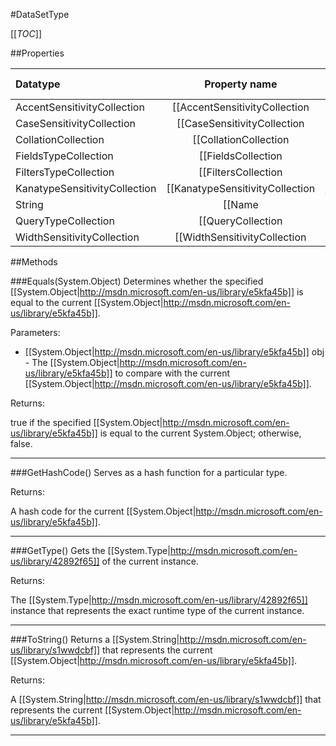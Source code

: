 #DataSetType

[[_TOC_]]

##Properties

|Datatype|Property name|Property description|Default Value|
|:-------|:----------:|:-----------------:|:-----------:|
|AccentSensitivityCollection|[[AccentSensitivityCollection|/API/Rdl/CodeSamples/Rdl_DataSetType_AccentSensitivityCollection]]||null|
|CaseSensitivityCollection|[[CaseSensitivityCollection|/API/Rdl/CodeSamples/Rdl_DataSetType_CaseSensitivityCollection]]||null|
|CollationCollection|[[CollationCollection|/API/Rdl/CodeSamples/Rdl_DataSetType_CollationCollection]]||null|
|FieldsTypeCollection|[[FieldsCollection|/API/Rdl/CodeSamples/Rdl_DataSetType_FieldsCollection]]||null|
|FiltersTypeCollection|[[FiltersCollection|/API/Rdl/CodeSamples/Rdl_DataSetType_FiltersCollection]]||null|
|KanatypeSensitivityCollection|[[KanatypeSensitivityCollection|/API/Rdl/CodeSamples/Rdl_DataSetType_KanatypeSensitivityCollection]]||null|
|String|[[Name|/API/Rdl/CodeSamples/Rdl_DataSetType_Name]]||null|
|QueryTypeCollection|[[QueryCollection|/API/Rdl/CodeSamples/Rdl_DataSetType_QueryCollection]]||null|
|WidthSensitivityCollection|[[WidthSensitivityCollection|/API/Rdl/CodeSamples/Rdl_DataSetType_WidthSensitivityCollection]]||null|


##Methods

###Equals(System.Object)
Determines whether the specified [[System.Object|http://msdn.microsoft.com/en-us/library/e5kfa45b]] is equal to the current [[System.Object|http://msdn.microsoft.com/en-us/library/e5kfa45b]].

Parameters: 

* [[System.Object|http://msdn.microsoft.com/en-us/library/e5kfa45b]] obj  - The [[System.Object|http://msdn.microsoft.com/en-us/library/e5kfa45b]] to compare with the current [[System.Object|http://msdn.microsoft.com/en-us/library/e5kfa45b]].





Returns:

true if the specified [[System.Object|http://msdn.microsoft.com/en-us/library/e5kfa45b]] is equal to the current System.Object; otherwise, false.


---


###GetHashCode()
 Serves as a hash function for a particular type.  





Returns:

A hash code for the current [[System.Object|http://msdn.microsoft.com/en-us/library/e5kfa45b]].


---


###GetType()
Gets the [[System.Type|http://msdn.microsoft.com/en-us/library/42892f65]] of the current instance.





Returns:

The [[System.Type|http://msdn.microsoft.com/en-us/library/42892f65]] instance that represents the exact runtime type of the current instance.


---


###ToString()
Returns a [[System.String|http://msdn.microsoft.com/en-us/library/s1wwdcbf]] that represents the current [[System.Object|http://msdn.microsoft.com/en-us/library/e5kfa45b]].





Returns:

A [[System.String|http://msdn.microsoft.com/en-us/library/s1wwdcbf]] that represents the current [[System.Object|http://msdn.microsoft.com/en-us/library/e5kfa45b]].


---


